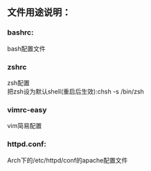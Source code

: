 ## 文件用途说明：
### bashrc: 
bash配置文件

### zshrc
zsh配置  
把zsh设为默认shell(重启后生效):chsh -s /bin/zsh 

### vimrc-easy
vim简易配置

### httpd.conf:
Arch下的/etc/httpd/conf的apache配置文件
